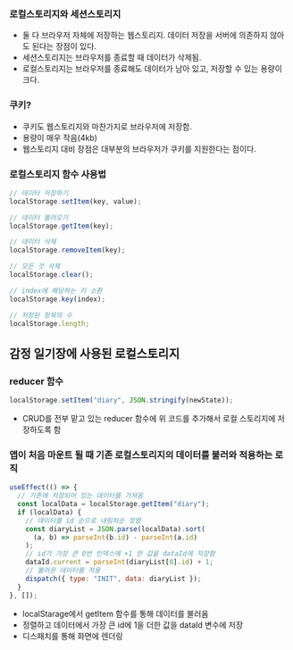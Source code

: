 ### 로컬스토리지와 세션스토리지

- 둘 다 브라우저 자체에 저장하는 웹스토리지. 데이터 저장을 서버에 의존하지 않아도 된다는 장점이 있다.
- 세션스토리지는 브라우저를 종료할 때 데이터가 삭제됨.
- 로컬스토리지는 브라우저를 종료해도 데이터가 남아 있고, 저장할 수 있는 용량이 크다.

### 쿠키?

- 쿠키도 웹스토리지와 마찬가지로 브라우저에 저장함.
- 용량이 매우 작음(4kb)
- 웹스토리지 대비 장점은 대부분의 브라우저가 쿠키를 지원한다는 점이다.

### 로컬스토리지 함수 사용법

```jsx
// 데이터 저장하기
localStorage.setItem(key, value);

// 데이터 불러오기
localStorage.getItem(key);

// 데이터 삭제
localStorage.removeItem(key);

// 모든 것 삭제
localStorage.clear();

// index에 해당하는 키 소환
localStorage.key(index);

// 저장된 항목의 수
localStorage.length;
```

## 감정 일기장에 사용된 로컬스토리지

### reducer 함수

```jsx
localStorage.setItem("diary", JSON.stringify(newState));
```

- CRUD를 전부 맡고 있는 reducer 함수에 위 코드를 추가해서 로컬 스토리지에 저장하도록 함

### 앱이 처음 마운트 될 때 기존 로컬스토리지의 데이터를 불러와 적용하는 로직

```jsx
useEffect(() => {
  // 기존에 저장되어 있는 데이터를 가져옴
  const localData = localStorage.getItem("diary");
  if (localData) {
    // 데이터를 id 순으로 내림차순 정렬
    const diaryList = JSON.parse(localData).sort(
      (a, b) => parseInt(b.id) - parseInt(a.id)
    );
    // id가 가장 큰 0번 인덱스에 +1 한 값을 dataId에 저장함
    dataId.current = parseInt(diaryList[0].id) + 1;
    // 불러온 데이터를 적용
    dispatch({ type: "INIT", data: diaryList });
  }
}, []);
```

- localStarage에서 getItem 함수를 통해 데이터를 불러옴
- 정렬하고 데이터에서 가장 큰 id에 1을 더한 값을 dataId 변수에 저장
- 디스패치를 통해 화면에 렌더링

